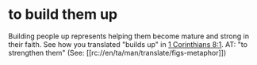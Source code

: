 # to build them up

Building people up represents helping them become mature and strong in their faith. See how you translated "builds up" in [1 Corinthians 8:1](../08/01.md). AT: "to strengthen them" (See: [[rc://en/ta/man/translate/figs-metaphor]])

